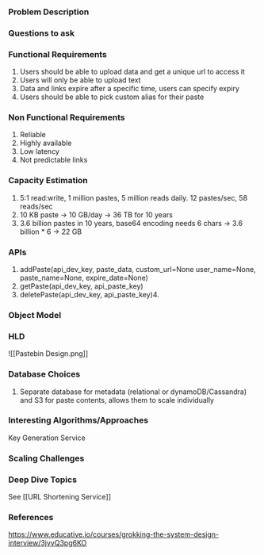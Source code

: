 ### Problem Description


### Questions to ask


### Functional Requirements
1. Users should be able to upload data and get a unique url to access it
2. Users will only be able to upload text 
3. Data and links expire after a specific time, users can specify expiry
4. Users should be able to pick custom alias for their paste

### Non Functional Requirements
1. Reliable
2. Highly available
3. Low latency 
4. Not predictable links 

### Capacity Estimation
1. 5:1 read:write, 1 million pastes, 5 million reads daily. 12 pastes/sec, 58 reads/sec
2. 10 KB paste -> 10 GB/day -> 36 TB for 10 years
3. 3.6 billion pastes in 10 years, base64 encoding needs 6 chars -> 3.6 billion * 6 -> 22 GB

### APIs
1. addPaste(api_dev_key, paste_data, custom_url=None user_name=None, paste_name=None, expire_date=None)
2. getPaste(api_dev_key, api_paste_key)
3. deletePaste(api_dev_key, api_paste_key)4. 

### Object Model


### HLD
![[Pastebin Design.png]]


### Database Choices
1. Separate database for metadata (relational or dynamoDB/Cassandra) and S3 for paste contents, allows them to scale individually

### Interesting Algorithms/Approaches
Key Generation Service

### Scaling Challenges


### Deep Dive Topics
See [[URL Shortening Service]]

### References
https://www.educative.io/courses/grokking-the-system-design-interview/3jyvQ3pg6KO 